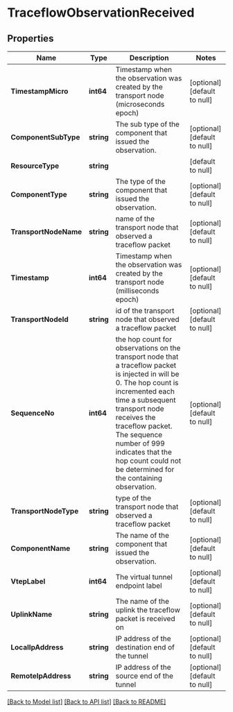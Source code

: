 # TraceflowObservationReceived

## Properties
Name | Type | Description | Notes
------------ | ------------- | ------------- | -------------
**TimestampMicro** | **int64** | Timestamp when the observation was created by the transport node (microseconds epoch) | [optional] [default to null]
**ComponentSubType** | **string** | The sub type of the component that issued the observation. | [optional] [default to null]
**ResourceType** | **string** |  | [default to null]
**ComponentType** | **string** | The type of the component that issued the observation. | [optional] [default to null]
**TransportNodeName** | **string** | name of the transport node that observed a traceflow packet | [optional] [default to null]
**Timestamp** | **int64** | Timestamp when the observation was created by the transport node (milliseconds epoch) | [optional] [default to null]
**TransportNodeId** | **string** | id of the transport node that observed a traceflow packet | [optional] [default to null]
**SequenceNo** | **int64** | the hop count for observations on the transport node that a traceflow packet is injected in will be 0. The hop count is incremented each time a subsequent transport node receives the traceflow packet. The sequence number of 999 indicates that the hop count could not be determined for the containing observation. | [optional] [default to null]
**TransportNodeType** | **string** | type of the transport node that observed a traceflow packet | [optional] [default to null]
**ComponentName** | **string** | The name of the component that issued the observation. | [optional] [default to null]
**VtepLabel** | **int64** | The virtual tunnel endpoint label | [optional] [default to null]
**UplinkName** | **string** | The name of the uplink the traceflow packet is received on | [optional] [default to null]
**LocalIpAddress** | **string** | IP address of the destination end of the tunnel | [optional] [default to null]
**RemoteIpAddress** | **string** | IP address of the source end of the tunnel | [optional] [default to null]

[[Back to Model list]](../README.md#documentation-for-models) [[Back to API list]](../README.md#documentation-for-api-endpoints) [[Back to README]](../README.md)

